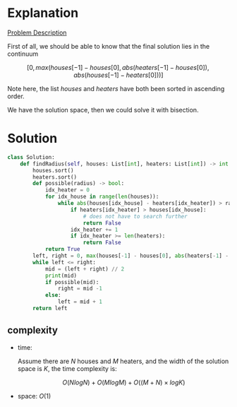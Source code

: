# Explanation

[Problem Description](https://leetcode.com/problems/heaters/)

First of all, we should be able to know that the final solution lies in the continuum 

$$[0, max(houses[-1] - houses[0],abs(heaters[-1] - houses[0]), abs(houses[-1] - heaters[0]))]$$

Note here, the list $houses$ and $heaters$ have both been sorted in ascending order.

We have the solution space, then we could solve it with bisection.


# Solution

```python
class Solution:
    def findRadius(self, houses: List[int], heaters: List[int]) -> int:
        houses.sort()
        heaters.sort()
        def possible(radius) -> bool:
            idx_heater = 0
            for idx_house in range(len(houses)):
                while abs(houses[idx_house] - heaters[idx_heater]) > radius:
                    if heaters[idx_heater] > houses[idx_house]:
                        # does not have to search further
                        return False
                    idx_heater += 1
                    if idx_heater >= len(heaters):
                        return False
            return True
        left, right = 0, max(houses[-1] - houses[0], abs(heaters[-1] - houses[0]), abs(houses[-1] - heaters[0]))
        while left <= right:
            mid = (left + right) // 2
            print(mid)
            if possible(mid):
                right = mid -1
            else:
                left = mid + 1
        return left
```

## complexity

- time: 

  Assume there are $N$ houses and $M$ heaters, and the width of the solution space is $K$, the time complexity is: 

  $$O(NlogN) + O(MlogM) + O((M+N)\times logK)$$

- space: $O(1)$
